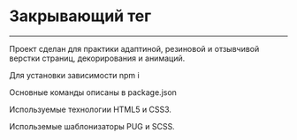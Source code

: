 # Закрывающий тег
-------------------------------------------------------------------------
Проект сделан для практики адаптиной, резиновой и отзывчивой верстки страниц, декорирования и анимаций.

Для установки зависимости npm i

Основные команды описаны в package.json

Используемые технологии HTML5 и CSS3.

Использемые шаблонизаторы PUG и SCSS.